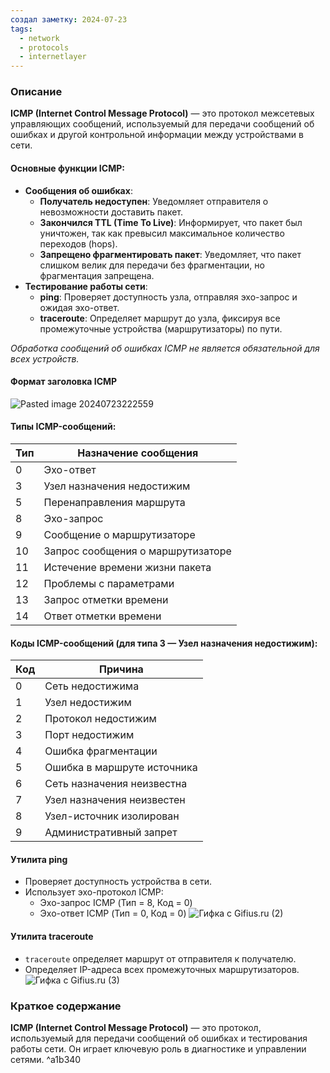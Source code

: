 ```yaml
---
создал заметку: 2024-07-23
tags:
  - network
  - protocols
  - internetlayer
---
```

### Описание

**ICMP (Internet Control Message Protocol)** — это протокол межсетевых управляющих сообщений, используемый для передачи сообщений об ошибках и другой контрольной информации между устройствами в сети.

#### Основные функции ICMP:
- **Сообщения об ошибках**:
    - **Получатель недоступен**: Уведомляет отправителя о невозможности доставить пакет.
    - **Закончился TTL (Time To Live)**: Информирует, что пакет был уничтожен, так как превысил максимальное количество переходов (hops).
    - **Запрещено фрагментировать пакет**: Уведомляет, что пакет слишком велик для передачи без фрагментации, но фрагментация запрещена.
- **Тестирование работы сети**:
    - **ping**: Проверяет доступность узла, отправляя эхо-запрос и ожидая эхо-ответ.
    - **traceroute**: Определяет маршрут до узла, фиксируя все промежуточные устройства (маршрутизаторы) по пути.

_Обработка сообщений об ошибках ICMP не является обязательной для всех устройств._

#### Формат заголовка ICMP

![Pasted image 20240723222559](Pasted%20image%2020240723222559.png)

#### Типы ICMP-сообщений:

|Тип|Назначение сообщения|
|---|---|
|0|Эхо-ответ|
|3|Узел назначения недостижим|
|5|Перенаправления маршрута|
|8|Эхо-запрос|
|9|Сообщение о маршрутизаторе|
|10|Запрос сообщения о маршрутизаторе|
|11|Истечение времени жизни пакета|
|12|Проблемы с параметрами|
|13|Запрос отметки времени|
|14|Ответ отметки времени|

#### Коды ICMP-сообщений (для типа 3 — Узел назначения недостижим):

|Код|Причина|
|---|---|
|0|Сеть недостижима|
|1|Узел недостижим|
|2|Протокол недостижим|
|3|Порт недостижим|
|4|Ошибка фрагментации|
|5|Ошибка в маршруте источника|
|6|Сеть назначения неизвестна|
|7|Узел назначения неизвестен|
|8|Узел-источник изолирован|
|9|Административный запрет|

#### Утилита ping
- Проверяет доступность устройства в сети.
- Использует эхо-протокол ICMP:
    - Эхо-запрос ICMP (Тип = 8, Код = 0)
    - Эхо-ответ ICMP (Тип = 0, Код = 0) ![Гифка с Gifius.ru (2)](Гифка%20с%20Gifius.ru%20(2).gif)

#### Утилита traceroute
- `traceroute` определяет маршрут от отправителя к получателю.
- Определяет IP-адреса всех промежуточных маршрутизаторов. ![Гифка с Gifius.ru (3)](Гифка%20с%20Gifius.ru%20(3).gif)

### Краткое содержание

**ICMP (Internet Control Message Protocol)** — это протокол, используемый для передачи сообщений об ошибках и тестирования работы сети. Он играет ключевую роль в диагностике и управлении сетями. ^a1b340
